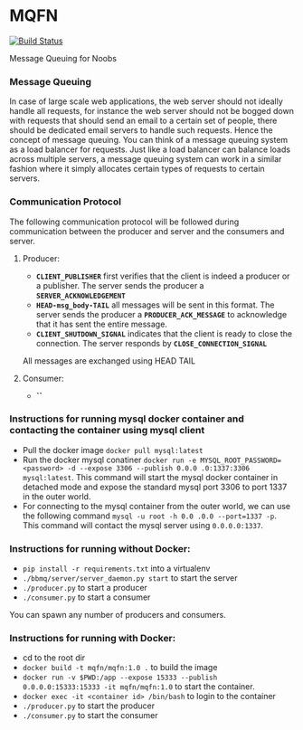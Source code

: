 # MQFN

[![Build Status](https://travis-ci.org/MQFN/MQFN.svg?branch=master)](https://travis-ci.org/MQFN/MQFN)

Message Queuing for Noobs

### Message Queuing

In case of large scale web applications, the web server should not ideally handle all requests, for instance the web server should not be bogged down with requests that should send an email to a certain set of people, there should be dedicated email servers to handle such requests. Hence the concept of message queuing. You can think of a message queuing system as a load balancer for requests. Just like a load balancer can balance loads across multiple servers, a message queuing system can work in a similar fashion where it simply allocates certain types of requests to certain servers. 

### Communication Protocol

The following communication protocol will be followed during communication between the producer and server and the consumers and server.

1. Producer: 
    - **`CLIENT_PUBLISHER`** first verifies that the client is indeed a producer or a
     publisher. The server sends the producer a **`SERVER_ACKNOWLEDGEMENT`**
    - **`HEAD-msg_body-TAIL`** all messages will be sent in this format. The server sends the
     producer a **`PRODUCER_ACK_MESSAGE`** to acknowledge that it has sent the entire message.
    - **`CLIENT_SHUTDOWN_SIGNAL`** indicates that the client is ready to close the 
    connection. The server responds by **`CLOSE_CONNECTION_SIGNAL`**
    
    All messages are exchanged using HEAD <msg> TAIL 
    
2. Consumer:
    - **``** 
    
### Instructions for running mysql docker container and contacting the container using mysql client
- Pull the docker image `docker pull mysql:latest`
- Run the docker mysql conatiner `docker run -e MYSQL_ROOT_PASSWORD=<password> -d --expose 3306 --publish 0.0.0
.0:1337:3306 mysql:latest`. This command will start the mysql docker container in detached mode and expose the 
standard mysql port 3306 to port 1337 in the outer world.
- For connecting to the mysql container from the outer world, we can use the following command `mysql -u root -h 0.0
.0.0 --port=1337 -p`. This command will contact the mysql server using `0.0.0.0:1337`. 

### Instructions for running without Docker:
- `pip install -r requirements.txt` into a virtualenv
- `./bbmq/server/server_daemon.py start` to start the server
- `./producer.py` to start a producer
- `./consumer.py` to start a consumer

You can spawn any number of producers and consumers.

### Instructions for running with Docker:
- cd to the root dir
- `docker build -t mqfn/mqfn:1.0 .` to build the image
- `docker run -v $PWD:/app --expose 15333 --publish 0.0.0.0:15333:15333 -it mqfn/mqfn:1.0` to
 start the container. 
- `docker exec -it <container id> /bin/bash` to login to the container
- `./producer.py` to start the producer
- `./consumer.py` to start the consumer


